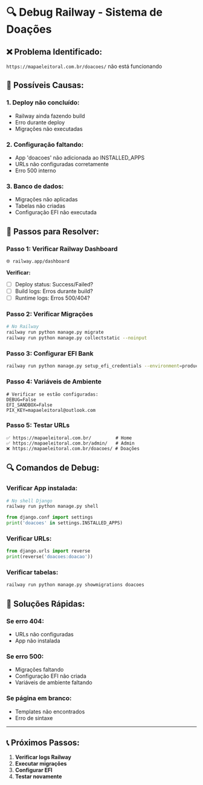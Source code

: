 # 🔍 Debug Railway - Sistema de Doações

## ❌ **Problema Identificado:**
`https://mapaeleitoral.com.br/doacoes/` não está funcionando

## 🔧 **Possíveis Causas:**

### 1. **Deploy não concluído:**
- Railway ainda fazendo build
- Erro durante deploy
- Migrações não executadas

### 2. **Configuração faltando:**
- App 'doacoes' não adicionada ao INSTALLED_APPS
- URLs não configuradas corretamente
- Erro 500 interno

### 3. **Banco de dados:**
- Migrações não aplicadas
- Tabelas não criadas
- Configuração EFI não executada

## 🚀 **Passos para Resolver:**

### **Passo 1: Verificar Railway Dashboard**
```
🌐 railway.app/dashboard
```
**Verificar:**
- [ ] Deploy status: Success/Failed?
- [ ] Build logs: Erros durante build?
- [ ] Runtime logs: Erros 500/404?

### **Passo 2: Verificar Migrações**
```bash
# No Railway
railway run python manage.py migrate
railway run python manage.py collectstatic --noinput
```

### **Passo 3: Configurar EFI Bank**
```bash
railway run python manage.py setup_efi_credentials --environment=production
```

### **Passo 4: Variáveis de Ambiente**
```env
# Verificar se estão configuradas:
DEBUG=False
EFI_SANDBOX=False
PIX_KEY=mapaeleitoral@outlook.com
```

### **Passo 5: Testar URLs**
```
✅ https://mapaeleitoral.com.br/         # Home
✅ https://mapaeleitoral.com.br/admin/   # Admin  
❌ https://mapaeleitoral.com.br/doacoes/ # Doações
```

## 🔍 **Comandos de Debug:**

### **Verificar App instalada:**
```python
# No shell Django
railway run python manage.py shell

from django.conf import settings
print('doacoes' in settings.INSTALLED_APPS)
```

### **Verificar URLs:**
```python
from django.urls import reverse
print(reverse('doacoes:doacao'))
```

### **Verificar tabelas:**
```bash
railway run python manage.py showmigrations doacoes
```

## 🎯 **Soluções Rápidas:**

### **Se erro 404:**
- URLs não configuradas
- App não instalada

### **Se erro 500:**
- Migrações faltando
- Configuração EFI não criada
- Variáveis de ambiente faltando

### **Se página em branco:**
- Templates não encontrados
- Erro de sintaxe

---

## 📞 **Próximos Passos:**

1. **Verificar logs Railway**
2. **Executar migrações**
3. **Configurar EFI**
4. **Testar novamente**